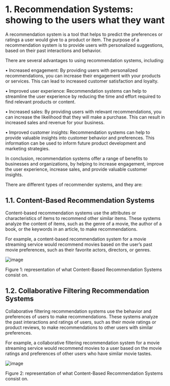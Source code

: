 # 1. Recommendation Systems: showing to the users what they want

A recommendation system is a tool that helps to predict the preferences or ratings a user would give to a product or item. The purpose of a recommendation system is to provide users with personalized suggestions, based on their past interactions and behavior.

There are several advantages to using recommendation systems, including:

•	Increased engagement: By providing users with personalized recommendations, you can increase their engagement with your products or services. This can lead to increased customer satisfaction and loyalty.

•	Improved user experience: Recommendation systems can help to streamline the user experience by reducing the time and effort required to find relevant products or content.

•	Increased sales: By providing users with relevant recommendations, you can increase the likelihood that they will make a purchase. This can result in increased sales and revenue for your business.

•	Improved customer insights: Recommendation systems can help to provide valuable insights into customer behavior and preferences. This information can be used to inform future product development and marketing strategies.

In conclusion, recommendation systems offer a range of benefits to businesses and organizations, by helping to increase engagement, improve the user experience, increase sales, and provide valuable customer insights.

There are different types of recommender systems, and they are:

## 1.1. Content-Based Recommendation Systems

Content-based recommendation systems use the attributes or characteristics of items to recommend other similar items. These systems analyze the content of items, such as the genre of a movie, the author of a book, or the keywords in an article, to make recommendations.

For example, a content-based recommendation system for a movie streaming service would recommend movies based on the user’s past movie preferences, such as their favorite actors, directors, or genres.

![image](https://user-images.githubusercontent.com/43154438/229680935-7d0f0d06-46a8-4192-9bb9-2124f37340d9.png)

Figure 1: representation of what Content-Based Recommendation Systems consist on.

## 1.2. Collaborative Filtering Recommendation Systems

Collaborative filtering recommendation systems use the behavior and preferences of users to make recommendations. These systems analyze the past interactions and ratings of users, such as their movie ratings or product reviews, to make recommendations to other users with similar preferences.

For example, a collaborative filtering recommendation system for a movie streaming service would recommend movies to a user based on the movie ratings and preferences of other users who have similar movie tastes.

![image](https://user-images.githubusercontent.com/43154438/229681039-e90a202e-29b8-459b-b0e2-49b8ca21d724.png)

Figure 2: representation of what Content-Based Recommendation Systems consist on.
